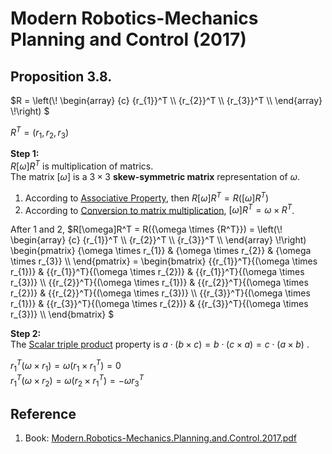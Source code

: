 # Modern Robotics-Mechanics Planning and Control (2017)

## Proposition 3.8.

$`R = \left(\!
      \begin{array} {c}
        {r_{1}}^T \\ 
        {r_{2}}^T \\ 
        {r_{3}}^T \\ 
      \end{array}
      \!\right)
`$

$`R^T = (r_{1}, r_{2}, r_{3})`$

**Step 1:** <br>
$`R[\omega]R^T`$ is multiplication of matrics. <br>
The matrix $`[\omega]`$ is a $`3 × 3`$ **skew-symmetric matrix** representation of $`\omega`$. <br>
1. According to [Associative Property](https://github.com/vitonzhangtt/LinearAlgebraNinja/blob/main/Addition-and-multiplication-of-matrices.md#associative-property), then $`R[\omega]R^T=R([\omega]R^T)`$
2. According to [Conversion to matrix multiplication](https://en.wikipedia.org/wiki/Cross_product#Conversion_to_matrix_multiplication), $`[\omega]R^T = {\omega} \times {R^T}`$.

After 1 and 2, $`R[\omega]R^T = R({\omega \times {R^T}}) 
  = \left(\!
      \begin{array} {c}
        {r_{1}}^T \\ 
        {r_{2}}^T \\ 
        {r_{3}}^T \\ 
      \end{array}
    \!\right)   
    \begin{pmatrix}
        {\omega \times r_{1}} & {\omega \times r_{2}} & {\omega \times r_{3}} \\
    \end{pmatrix}
  = \begin{bmatrix}
      {{r_{1}}^T}{(\omega \times r_{1})} & {{r_{1}}^T}{(\omega \times r_{2})} & {{r_{1}}^T}{(\omega \times r_{3})} \\
      {{r_{2}}^T}{(\omega \times r_{1})} & {{r_{2}}^T}{(\omega \times r_{2})} & {{r_{2}}^T}{(\omega \times r_{3})} \\
      {{r_{3}}^T}{(\omega \times r_{1})} & {{r_{3}}^T}{(\omega \times r_{2})} & {{r_{3}}^T}{(\omega \times r_{3})} \\
    \end{bmatrix}
`$

**Step 2:** <br>
The [Scalar triple product](https://github.com/vitonzhangtt/LinearAlgebraNinja/blob/main/TripleProduct.md#a-cdot-b-times-c--b-cdot-c-times-a--c-cdot-a-times-b) property is $`a \cdot (b \times c) = b \cdot (c \times a) = c \cdot (a \times b)`$ .

$`{{r_{1}}^T}(\omega \times r_{1}) = {\omega}(r_{1} \times {r_{1}}^T) = 0`$ <br>
$`{r_{1}}^T(\omega \times r_{2}) = {\omega}(r_{2} \times {r_{1}}^T) = -{\omega}{r_{3}^T} `$ <br>


## Reference
1. Book: [Modern.Robotics-Mechanics.Planning.and.Control.2017.pdf](https://www.amazon.com/Modern-Robotics-Mechanics-Planning-Control/dp/1107156300)


